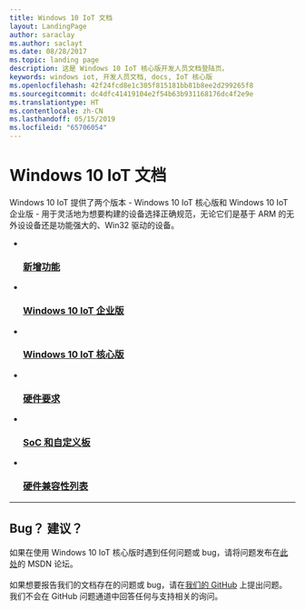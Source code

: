 ```yaml
---
title: Windows 10 IoT 文档
layout: LandingPage
author: saraclay
ms.author: saclayt
ms.date: 08/28/2017
ms.topic: landing page
description: 这是 Windows 10 IoT 核心版开发人员文档登陆页。
keywords: windows iot, 开发人员文档, docs, IoT 核心版
ms.openlocfilehash: 42f24fcd8e1c305f815181bb81b8ee2d299265f8
ms.sourcegitcommit: dc4dfc41419104e2f54b63b931168176dc4f2e9e
ms.translationtype: HT
ms.contentlocale: zh-CN
ms.lasthandoff: 05/15/2019
ms.locfileid: "65706054"
---
```

# <a name="windows-10-iot-documentation"></a>Windows 10 IoT 文档

Windows 10 IoT 提供了两个版本 - Windows 10 IoT 核心版和 Windows 10 IoT 企业版 - 用于灵活地为想要构建的设备选择正确规范，无论它们是基于 ARM 的无外设设备还是功能强大的、Win32 驱动的设备。

<ul class="panelContent cardsFTitle">
    <li>
        <a href="release-notes/currentcommercial.md">
        <div class="cardSize">
            <div class="cardPadding">
                <div class="card">
                    <div class="cardImageOuter">
                        <div class="cardImage">
                            <img src="/media/common/i_whats-new.svg" alt="" />
                        </div>
                    </div>
                    <div class="cardText">
                        <h3>新增功能</h3>
                    </div>
                </div>
            </div>
        </div>
        </a>
    </li>
    <li>
        <a href="https://docs.microsoft.com/windows/iot-core/windows-iot-enterprise">
        <div class="cardSize">
            <div class="cardPadding">
                <div class="card">
                    <div class="cardImageOuter">
                        <div class="cardImage">
                            <img src="/media/common/i_road-map.svg" alt="" />
                        </div>
                    </div>
                    <div class="cardText">
                        <h3>Windows 10 IoT 企业版</h3>
                    </div>
                </div>
            </div>
        </div>
        </a>
    </li>
    <li>
        <a href="https://docs.microsoft.com/windows/iot-core/windows-iot-core">
        <div class="cardSize">
            <div class="cardPadding">
                <div class="card">
                    <div class="cardImageOuter">
                        <div class="cardImage">
                            <img src="/media/common/i_upgrade.svg" alt="" />
                        </div>
                    </div>
                    <div class="cardText">
                        <h3>Windows 10 IoT 核心版</h3>
                    </div>
                </div>
            </div>
        </div>
        </a>
    </li>
    <li>
        <a href="https://docs.microsoft.com/windows-hardware/design/minimum/minimum-hardware-requirements-overview">
        <div class="cardSize">
            <div class="cardPadding">
                <div class="card">
                    <div class="cardImageOuter">
                        <div class="cardImage">
                            <img src="/media/common/i_learn-about.svg" alt="" />
                        </div>
                    </div>
                    <div class="cardText">
                        <h3>硬件要求</h3>
                    </div>
                </div>
            </div>
        </div>
        </a>
    </li>
    <li>
        <a href="learn-about-hardware/SoCsAndCustomBoards.md">
        <div class="cardSize">
            <div class="cardPadding">
                <div class="card">
                    <div class="cardImageOuter">
                        <div class="cardImage">
                            <img src="/media/common/i_setup.svg" alt="" />
                        </div>
                    </div>
                    <div class="cardText">
                        <h3>SoC 和自定义板</h3>
                    </div>
                </div>
            </div>
        </div>
        </a>
    </li>
    <li>
        <a href="learn-about-hardware/HardwareCompatList.md">
        <div class="cardSize">
            <div class="cardPadding">
                <div class="card">
                    <div class="cardImageOuter">
                        <div class="cardImage">
                            <img src="/media/common/i_tools.svg" alt="" />
                        </div>
                    </div>
                    <div class="cardText">
                        <h3>硬件兼容性列表</h3>
                    </div>
                </div>
            </div>
        </div>
        </a>
    </li>
</ul>

---

<h2>Bug？ 建议？</h2>
<p>如果在使用 Windows 10 IoT 核心版时遇到任何问题或 bug，请将问题发布在<a href="https://social.msdn.microsoft.com/Forums/vstudio/en-US/home?forum=WindowsIoT">此处</a>的 MSDN 论坛。 
<br><br>
如果想要报告我们的文档存在的问题或 bug，请在<a href="https://github.com/MicrosoftDocs/windows-iotcore-docs">我们的 GitHub</a> 上提出问题。 我们不会在 GitHub 问题通道中回答任何与支持相关的询问。
